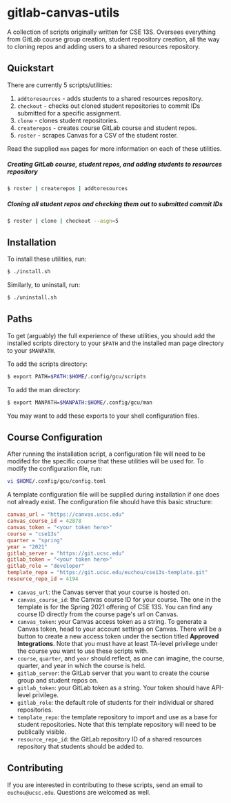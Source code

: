 # gitlab-canvas-utils

A collection of scripts originally written for CSE 13S. Oversees everything from
GitLab course group creation, student repository creation, all the way to
cloning repos and adding users to a shared resources repository.

## Quickstart

There are currently 5 scripts/utilities:
1. `addtoresources` - adds students to a shared resources repository.
2. `checkout` - checks out cloned student repositories to commit IDs submitted
   for a specific assignment.
3. `clone` - clones student repositories.
4. `createrepos` - creates course GitLab course and student repos.
5. `roster` - scrapes Canvas for a CSV of the student roster.

Read the supplied `man` pages for more information on each of these utilities.

##### Creating GitLab course, student repos, and adding students to resources repository

```bash
$ roster | createrepos | addtoresources
```
##### Cloning all student repos and checking them out to submitted commit IDs

```bash
$ roster | clone | checkout --asgn=5
```

## Installation

To install these utilities, run:

```bash
$ ./install.sh
```

Similarly, to uninstall, run:

```bash
$ ./uninstall.sh
```

## Paths

To get (arguably) the full experience of these utilities, you should add the
installed scripts directory to your `$PATH` and the installed man page directory
to your `$MANPATH`.

To add the scripts directory:

```bash
$ export PATH=$PATH:$HOME/.config/gcu/scripts
```

To add the man directory:

```bash
$ export MANPATH=$MANPATH:$HOME/.config/gcu/man
```

You may want to add these exports to your shell configuration files.

## Course Configuration

After running the installation script, a configuration file will need to be
modifed for the specific course that these utilities will be used for. To modify
the configuration file, run:

```bash
vi $HOME/.config/gcu/config.toml
```

A template configuration file will be supplied during installation if one does
not already exist. The configuration file should have this basic structure:

```toml
canvas_url = "https://canvas.ucsc.edu"
canvas_course_id = 42878
canvas_token = "<your token here>"
course = "cse13s"
quarter = "spring"
year = "2021"
gitlab_server = "https://git.ucsc.edu"
gitlab_token = "<your token here>"
gitlab_role = "developer"
template_repo = "https://git.ucsc.edu/euchou/cse13s-template.git"
resource_repo_id = 4194
```

- `canvas_url`: the Canvas server that your course is hosted on.
- `canvas_course_id`: the Canvas course ID for your course. The one in the
  template is for the Spring 2021 offering of CSE 13S. You can find any course
  ID directly from the course page's url on Canvas.
- `canvas_token`: your Canvas access token as a string. To generate a  Canvas
  token, head to your account settings on Canvas. There will be a button to
  create a new access token under the section titled **Approved Integrations**.
  Note that you must have at least TA-level privilege under the course you want
  to use these scripts with.
- `course`, `quarter`, and `year` should reflect, as one can imagine, the
  course, quarter, and year in which the course is held.
- `gitlab_server`: the GitLab server that you want to create the course group
  and student repos on.
- `gitlab_token`: your GitLab token as a string. Your token should have API-level privilege.
- `gitlab_role`: the default role of students for their individual or shared repositories.
- `template_repo`: the template repository to import and use as a base for
  student repositories. Note that this template repository will need to be
  publically visible.
- `resource_repo_id`: the GitLab repository ID of a shared resources repository
  that students should be added to.

## Contributing

If you are interested in contributing to these scripts, send an email to
`euchou@ucsc.edu`. Questions are welcomed as well.

